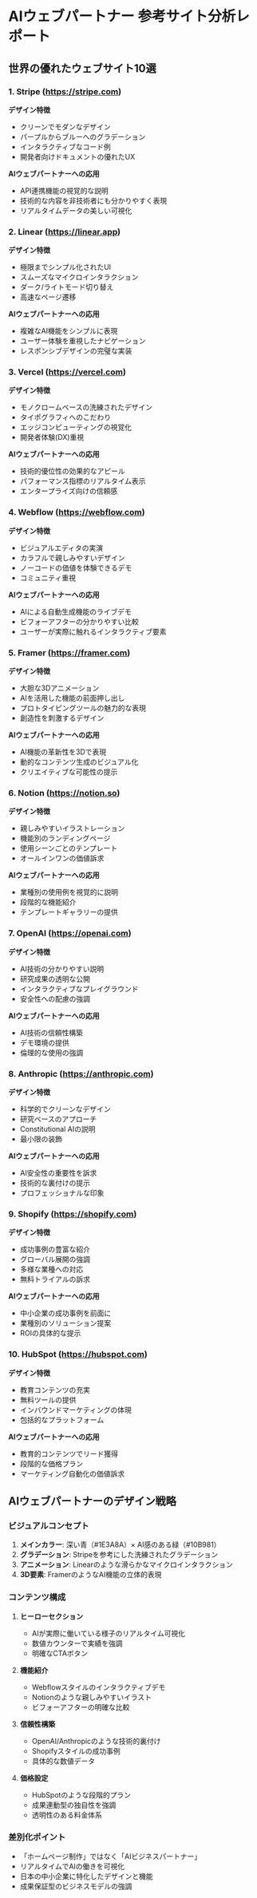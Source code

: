 # AIウェブパートナー 参考サイト分析レポート

## 世界の優れたウェブサイト10選

### 1. Stripe (https://stripe.com)
**デザイン特徴**
- クリーンでモダンなデザイン
- パープルからブルーへのグラデーション
- インタラクティブなコード例
- 開発者向けドキュメントの優れたUX

**AIウェブパートナーへの応用**
- API連携機能の視覚的な説明
- 技術的な内容を非技術者にも分かりやすく表現
- リアルタイムデータの美しい可視化

### 2. Linear (https://linear.app)
**デザイン特徴**
- 極限までシンプル化されたUI
- スムーズなマイクロインタラクション
- ダーク/ライトモード切り替え
- 高速なページ遷移

**AIウェブパートナーへの応用**
- 複雑なAI機能をシンプルに表現
- ユーザー体験を重視したナビゲーション
- レスポンシブデザインの完璧な実装

### 3. Vercel (https://vercel.com)
**デザイン特徴**
- モノクロームベースの洗練されたデザイン
- タイポグラフィへのこだわり
- エッジコンピューティングの視覚化
- 開発者体験(DX)重視

**AIウェブパートナーへの応用**
- 技術的優位性の効果的なアピール
- パフォーマンス指標のリアルタイム表示
- エンタープライズ向けの信頼感

### 4. Webflow (https://webflow.com)
**デザイン特徴**
- ビジュアルエディタの実演
- カラフルで親しみやすいデザイン
- ノーコードの価値を体験できるデモ
- コミュニティ重視

**AIウェブパートナーへの応用**
- AIによる自動生成機能のライブデモ
- ビフォーアフターの分かりやすい比較
- ユーザーが実際に触れるインタラクティブ要素

### 5. Framer (https://framer.com)
**デザイン特徴**
- 大胆な3Dアニメーション
- AIを活用した機能の前面押し出し
- プロトタイピングツールの魅力的な表現
- 創造性を刺激するデザイン

**AIウェブパートナーへの応用**
- AI機能の革新性を3Dで表現
- 動的なコンテンツ生成のビジュアル化
- クリエイティブな可能性の提示

### 6. Notion (https://notion.so)
**デザイン特徴**
- 親しみやすいイラストレーション
- 機能別のランディングページ
- 使用シーンごとのテンプレート
- オールインワンの価値訴求

**AIウェブパートナーへの応用**
- 業種別の使用例を視覚的に説明
- 段階的な機能紹介
- テンプレートギャラリーの提供

### 7. OpenAI (https://openai.com)
**デザイン特徴**
- AI技術の分かりやすい説明
- 研究成果の透明な公開
- インタラクティブなプレイグラウンド
- 安全性への配慮の強調

**AIウェブパートナーへの応用**
- AI技術の信頼性構築
- デモ環境の提供
- 倫理的な使用の強調

### 8. Anthropic (https://anthropic.com)
**デザイン特徴**
- 科学的でクリーンなデザイン
- 研究ベースのアプローチ
- Constitutional AIの説明
- 最小限の装飾

**AIウェブパートナーへの応用**
- AI安全性の重要性を訴求
- 技術的な裏付けの提示
- プロフェッショナルな印象

### 9. Shopify (https://shopify.com)
**デザイン特徴**
- 成功事例の豊富な紹介
- グローバル展開の強調
- 多様な業種への対応
- 無料トライアルの訴求

**AIウェブパートナーへの応用**
- 中小企業の成功事例を前面に
- 業種別のソリューション提案
- ROIの具体的な提示

### 10. HubSpot (https://hubspot.com)
**デザイン特徴**
- 教育コンテンツの充実
- 無料ツールの提供
- インバウンドマーケティングの体現
- 包括的なプラットフォーム

**AIウェブパートナーへの応用**
- 教育的コンテンツでリード獲得
- 段階的な価格プラン
- マーケティング自動化の価値訴求

## AIウェブパートナーのデザイン戦略

### ビジュアルコンセプト
1. **メインカラー**: 深い青（#1E3A8A）× AI感のある緑（#10B981）
2. **グラデーション**: Stripeを参考にした洗練されたグラデーション
3. **アニメーション**: Linearのような滑らかなマイクロインタラクション
4. **3D要素**: FramerのようなAI機能の立体的表現

### コンテンツ構成
1. **ヒーローセクション**
   - AIが実際に働いている様子のリアルタイム可視化
   - 数値カウンターで実績を強調
   - 明確なCTAボタン

2. **機能紹介**
   - Webflowスタイルのインタラクティブデモ
   - Notionのような親しみやすいイラスト
   - ビフォーアフターの明確な比較

3. **信頼性構築**
   - OpenAI/Anthropicのような技術的裏付け
   - Shopifyスタイルの成功事例
   - 具体的な数値データ

4. **価格設定**
   - HubSpotのような段階的プラン
   - 成果連動型の独自性を強調
   - 透明性のある料金体系

### 差別化ポイント
- 「ホームページ制作」ではなく「AIビジネスパートナー」
- リアルタイムでAIの働きを可視化
- 日本の中小企業に特化したデザインと機能
- 成果保証型のビジネスモデルの強調